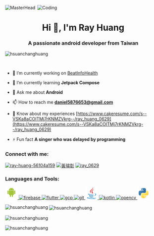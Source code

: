 ![MasterHead](https://1.bp.blogspot.com/-7A4WynwLsMw/XbBpCXG8fHI/AAAAAAAAMt4/uOa1bpLskYgrwGbllhSu2SDj_Mig8SXJQCLcBGAsYHQ/s1600/2000_600px.gif)
<img align="right" alt="Coding" width="400" src="https://gifdb.com/images/high/animated-man-computer-coding-nae6mec378lsg1i3.gif">
<h1 align="center">Hi 👋, I'm Ray Huang</h1>
<h3 align="center">A passionate android developer from Taiwan</h3>

<p align="left"> <img src="https://komarev.com/ghpvc/?username=hsuanchanghuang&label=Profile%20views&color=0e75b6&style=flat" alt="hsuanchanghuang" /> </p>

<p align="left"> <a href="https://twitter.com/" target="blank"><img src="https://img.shields.io/twitter/follow/?logo=twitter&style=for-the-badge" alt="" /></a> </p>

- 🔭 I’m currently working on [BeatInfoHealth](https://play.google.com/store/apps/details?id=com.singularwings.beatinfohealth)

- 🌱 I’m currently learning **Jetpack Compose**

- 💬 Ask me about **Android**

- 📫 How to reach me **daniel5876653@gmail.com**

- 📄 Know about my experiences [https://www.cakeresume.com/s--VSKa8aCOITMj7rKNMZVkrg--/ray_huang_0629](https://www.cakeresume.com/s--VSKa8aCOITMj7rKNMZVkrg--/ray_huang_0629)

- ⚡ Fun fact **A singer who was delayed by programming**

<h3 align="left">Connect with me:</h3>
<p align="left">
<a href="https://linkedin.com/in/ray-huang-56104a159" target="blank"><img align="center" src="https://raw.githubusercontent.com/rahuldkjain/github-profile-readme-generator/master/src/images/icons/Social/linked-in-alt.svg" alt="ray-huang-56104a159" height="30" width="40" /></a>
<a href="https://fb.com/黃璿彰" target="blank"><img align="center" src="https://raw.githubusercontent.com/rahuldkjain/github-profile-readme-generator/master/src/images/icons/Social/facebook.svg" alt="黃璿彰" height="30" width="40" /></a>
<a href="https://instagram.com/ray_0629" target="blank"><img align="center" src="https://raw.githubusercontent.com/rahuldkjain/github-profile-readme-generator/master/src/images/icons/Social/instagram.svg" alt="ray_0629" height="30" width="40" /></a>
</p>

<h3 align="left">Languages and Tools:</h3>
<p align="left"> <a href="https://developer.android.com" target="_blank" rel="noreferrer"> <img src="https://raw.githubusercontent.com/devicons/devicon/master/icons/android/android-original-wordmark.svg" alt="android" width="40" height="40"/> </a> <a href="https://firebase.google.com/" target="_blank" rel="noreferrer"> <img src="https://www.vectorlogo.zone/logos/firebase/firebase-icon.svg" alt="firebase" width="40" height="40"/> </a> <a href="https://flutter.dev" target="_blank" rel="noreferrer"> <img src="https://www.vectorlogo.zone/logos/flutterio/flutterio-icon.svg" alt="flutter" width="40" height="40"/> </a> <a href="https://cloud.google.com" target="_blank" rel="noreferrer"> <img src="https://www.vectorlogo.zone/logos/google_cloud/google_cloud-icon.svg" alt="gcp" width="40" height="40"/> </a> <a href="https://git-scm.com/" target="_blank" rel="noreferrer"> <img src="https://www.vectorlogo.zone/logos/git-scm/git-scm-icon.svg" alt="git" width="40" height="40"/> </a> <a href="https://www.java.com" target="_blank" rel="noreferrer"> <img src="https://raw.githubusercontent.com/devicons/devicon/master/icons/java/java-original.svg" alt="java" width="40" height="40"/> </a> <a href="https://kotlinlang.org" target="_blank" rel="noreferrer"> <img src="https://www.vectorlogo.zone/logos/kotlinlang/kotlinlang-icon.svg" alt="kotlin" width="40" height="40"/> </a> <a href="https://opencv.org/" target="_blank" rel="noreferrer"> <img src="https://www.vectorlogo.zone/logos/opencv/opencv-icon.svg" alt="opencv" width="40" height="40"/> </a> <a href="https://www.python.org" target="_blank" rel="noreferrer"> <img src="https://raw.githubusercontent.com/devicons/devicon/master/icons/python/python-original.svg" alt="python" width="40" height="40"/> </a> </p>

<p><img align="left" src="https://github-readme-stats.vercel.app/api/top-langs?username=hsuanchanghuang&show_icons=true&locale=en&layout=compact" alt="hsuanchanghuang" /></p>

<p>&nbsp;<img align="center" src="https://github-readme-stats.vercel.app/api?username=hsuanchanghuang&show_icons=true&locale=en" alt="hsuanchanghuang" /></p>

<p><img align="center" src="https://github-readme-streak-stats.herokuapp.com/?user=hsuanchanghuang&" alt="hsuanchanghuang" /></p>


<p><img align="center" src="https://github-readme-streak-stats.herokuapp.com/?user=hsuanchanghuang&" alt="hsuanchanghuang" /></p>
